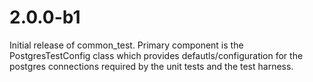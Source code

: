 # 2.0.0-b1
Initial release of common_test. Primary component is the PostgresTestConfig class which provides defautls/configuration for the postgres connections required by the unit tests and the test harness.


